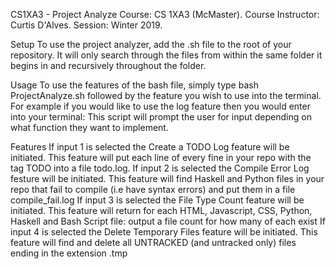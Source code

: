 CS1XA3 - Project Analyze
Course: CS 1XA3 (McMaster). Course Instructor: Curtis D'Alves. Session: Winter 2019.

Setup
To use the project analyzer, add the .sh file to the root of your repository. It will only search through the files from within the same folder it begins in and recursively throughout the folder.

Usage
To use the features of the bash file, simply type bash ProjectAnalyze.sh followed by the feature you wish to use into the terminal. For example if you would like to use the log feature then you would enter into your terminal:
This script will prompt the user for input depending on what function they want to implement.

Features
If input 1 is selected the Create a TODO Log feature will be initiated. This feature will put each line of every fine in your repo with the tag TODO into a file todo.log.
If input 2 is selected the Compile Error Log festure will be initiated. This feature will find Haskell and Python files in your repo that fail to compile (i.e have syntax errors) and put them
in a file compile_fail.log
If input 3 is selected the File Type Count feature will be initiated. This feature will return for each HTML, Javascript, CSS, Python, Haskell and Bash Script file: output a file count for how
many of each exist
If input 4 is selected the Delete Temporary Files feature will be initiated. This feature will find and delete all UNTRACKED (and untracked only) files ending in the extension .tmp